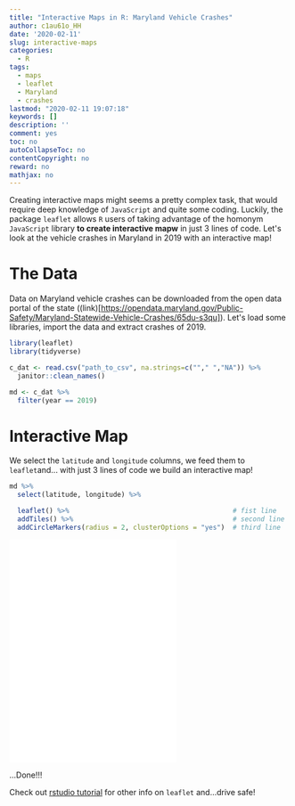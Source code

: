 ```yaml
---
title: "Interactive Maps in R: Maryland Vehicle Crashes"
author: c1au61o_HH
date: '2020-02-11'
slug: interactive-maps
categories:
  - R
tags: 
  - maps
  - leaflet
  - Maryland
  - crashes
lastmod: "2020-02-11 19:07:18"
keywords: []
description: ''
comment: yes
toc: no
autoCollapseToc: no
contentCopyright: no
reward: no
mathjax: no
---
```


Creating interactive maps might seems a pretty complex task, that would require deep knowledge of `JavaScript` and quite some coding. Luckily, the package `leaflet` allows `R` users of taking advantage of the homonym `JavaScript` library **to create interactive mapw** in just 3 lines of code. Let's look at the vehicle crashes in Maryland in 2019 with an interactive map!

<!--more-->

# The Data

Data on Maryland vehicle crashes can  be downloaded from the open data portal of the state ((link)[https://opendata.maryland.gov/Public-Safety/Maryland-Statewide-Vehicle-Crashes/65du-s3qu]).
Let's load some libraries, import the data and extract crashes of 2019.


```r
library(leaflet)
library(tidyverse)

c_dat <- read.csv("path_to_csv", na.strings=c(""," ","NA")) %>%
  janitor::clean_names()

md <- c_dat %>% 
  filter(year == 2019)
```



# Interactive Map

We select the `latitude` and `longitude` columns, we feed them to `leaflet`and... with just 3 lines of code we build an interactive map!


```r
md %>%
  select(latitude, longitude) %>%

  leaflet() %>%                                         # fist line
  addTiles() %>%                                        # second line
  addCircleMarkers(radius = 2, clusterOptions = "yes")  # third line
```


<iframe title="Prison_video" height="400" src="/data/data_crashes/md.html" frameBorder="0" allowfullscreen></iframe>

...Done!!!

Check out [rstudio tutorial](https://rstudio.github.io/leaflet/) for other info on `leaflet` and...drive safe!





